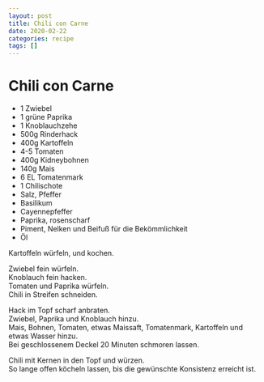 ```yaml
---
layout: post
title: Chili con Carne
date: 2020-02-22
categories: recipe
tags: []
---
```

# Chili con Carne

- 1 Zwiebel
- 1 grüne Paprika
- 1 Knoblauchzehe
- 500g Rinderhack
- 400g Kartoffeln
- 4-5 Tomaten
- 400g Kidneybohnen
- 140g Mais
- 6 EL Tomatenmark
- 1 Chilischote
- Salz, Pfeffer
- Basilikum
- Cayennepfeffer
- Paprika, rosenscharf
- Piment, Nelken und Beifuß für die Bekömmlichkeit
- Öl

Kartoffeln würfeln, und kochen.  
  
Zwiebel fein würfeln.  
Knoblauch fein hacken.  
Tomaten und Paprika würfeln.  
Chili in Streifen schneiden.  
  
Hack im Topf scharf anbraten.  
Zwiebel, Paprika und Knoblauch hinzu.  
Mais, Bohnen, Tomaten, etwas Maissaft, Tomatenmark, Kartoffeln und etwas Wasser hinzu.  
Bei geschlossenem Deckel 20 Minuten schmoren lassen.  
  
Chili mit Kernen in den Topf und würzen.  
So lange offen köcheln lassen, bis die gewünschte Konsistenz erreicht ist.  
